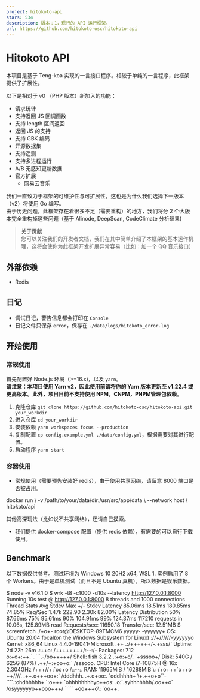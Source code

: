 ```yaml
---
project: hitokoto-api
stars: 534
description: 版本：1，现行的 API 运行框架。
url: https://github.com/hitokoto-osc/hitokoto-api
---
```


Hitokoto API
============

本项目是基于 Teng-koa 实现的一言接口程序。相较于单纯的一言程序，此框架提供了扩展性。

以下是相对于 v0 （PHP 版本）新加入的功能：

-   请求统计
-   支持返回 JS 回调函数
-   支持 length 区间返回
-   返回 JS 的支持
-   支持 GBK 编码
-   开源数据集
-   支持遥测
-   支持多进程运行
-   A/B 无感知更新数据
-   官方扩展
    -   网易云音乐

我们一直致力于框架的可维护性与可扩展性，这也是为什么我们选择下一版本（v2）将使用 Go 编写。  
由于历史问题，此框架存在着很多不足（需要重构）的地方，我们将分 2 个大版本完全重构掉这些问题（基于 Alinode, DeepScan, CodeClimate 分析结果)

> **关于贡献**  
> 您可以关注我们的开发者文档，我们在其中简单介绍了本框架的基本运作机理，这将会使你为此框架开发扩展异常容易（比如：加一个 QQ 音乐接口）

外部依赖
----

-   Redis

日记
--

-   调试日记，警告信息都会打印在 `Console`
-   日记文件只保存 `error`，保存在 `./data/logs/hitokoto_error.log`

开始使用
----

### 常规使用

首先配置好 Node.js 环境（>=16.x)，以及 `yarn`。  
**请注意：本项目使用 Yarn v2，因此使用前请将你的 Yarn 版本更新至 v1.22.4 或更高版本。此外，项目目前不支持使用 NPM，CNPM，PNPM管理包依赖。**

1.  克隆仓库 `git clone https://github.com/hitokoto-osc/hitokoto-api.git your_workdir`
2.  进入仓库 `cd your_workdir`
3.  安装依赖 `yarn workspaces focus --production`
4.  复制配置 `cp config.example.yml ./data/config.yml`，根据需要对其进行配置。
5.  启动程序 `yarn start`

### 容器使用

-   常规使用（需要预先安装好 redis），由于使用共享网络，请留意 8000 端口是否被占用。

docker run \\
-v /path/to/your/data/dir:/usr/src/app/data \\
--network host \\
hitokoto/api

其他高深玩法（比如说不共享网络），还请自己摸索。

-   我们提供 docker-compose 配置（提供 redis 依赖），有需要的可以自行下载使用。

Benchmark
---------

以下数据仅供参考。测试环境为 Windows 10 20H2 x64, WSL 1. 实例启用了 8 个 Workers。由于是单机测试（而且不是 Ubuntu 真机），所以数据是娱乐数据。

$ node -v
v16.1.0
$ wrk -t8 -c1000 -d10s --latency http://127.0.0.1:8000
Running 10s test @ http://127.0.0.1:8000
  8 threads and 1000 connections
  Thread Stats   Avg      Stdev     Max   +/- Stdev
    Latency    85.06ms   18.51ms 180.85ms   74.85%
    Req/Sec     1.47k   222.90     2.30k    82.00%
  Latency Distribution
     50%   87.66ms
     75%   95.61ms
     90%  104.91ms
     99%  124.37ms
  117210 requests in 10.06s, 125.89MB read
Requests/sec:  11650.18
Transfer/sec:     12.51MB
$ screenfetch
                          ./+o+-       root@DESKTOP-89TMCM6
                  yyyyy- -yyyyyy+      OS: Ubuntu 20.04 focal(on the Windows Subsystem for Linux)
               ://+//////-yyyyyyo      Kernel: x86\_64 Linux 4.4.0-19041-Microsoft
           .++ .:/++++++/-.+sss/\`      Uptime: 2d 22h 26m
         .:++o:  /++++++++/:--:/-      Packages: 712
        o:+o+:++.\`..\`\`\`.-/oo+++++/     Shell: fish 3.2.2
       .:+o:+o/.          \`+sssoo+/    Disk: 540G / 625G (87%)
  .++/+:+oo+o:\`             /sssooo.   CPU: Intel Core i7-10875H @ 16x 2.304GHz
 /+++//+:\`oo+o               /::--:.   RAM: 11965MiB / 16288MiB
 \\+/+o+++\`o++o               ++////.
  .++.o+++oo+:\`             /dddhhh.
       .+.o+oo:.          \`oddhhhh+
        \\+.++o+o\`\`\-\`\`\`\`.:ohdhhhhh+
         \`:o+++ \`ohhhhhhhhyo++os:
           .o:\`.syhhhhhhh/.oo++o\`
               /osyyyyyyo++ooo+++/
                   \`\`\`\`\` +oo+++o\\:
                          \`oo++.

